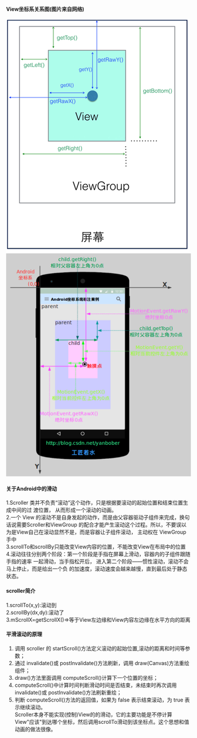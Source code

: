 #### View坐标系关系图(图片来自网络)
![](https://github.com/xandone/yLayoutSample/blob/master/app/src/main/java/com/app/xandone/ylayoutsample/scroller/20160221170553904.jpg)
![](https://github.com/xandone/yLayoutSample/blob/master/app/src/main/java/com/app/xandone/ylayoutsample/scroller/20160104113905961.jpg)

#### 关于Android中的滑动
1.Scroller 类并不负责“滚动”这个动作，只是根据要滚动的起始位置和结束位置生成中间的过
渡位置， 从而形成一个滚动的动画。</br>
2.一个 View 的滚动不是自身发起的动作，而是由父容器驱动子组件来完成，换句话说需要Scroller和ViewGroup
的配合才能产生滚动这个过程。所以，不要误以为是View自己在滚动显然不是，而是容器让子组件滚动，
主动权在 ViewGroup 手中</br>
3.scrollTo和scrollBy只能改变View内容的位置，不能改变View在布局中的位置</br>
4.滚动往往分别两个阶段：第一个阶段是手指在屏幕上滑动，容器内的子组件跟随手指的速率
一起滑动，当手指松开后， 进入第二个阶段——惯性滚动，滚动不会马上停止，而是给出一个负
的加速度，滚动速度会越来越慢，直到最后处于静态状态。

#### scroller简介
1.scrollTo(x,y):滚动到</br>
2.scrollBy(dx,dy):滚动了</br>
3.mScrollX=getScrollX()=>等于View左边缘和View内容左边缘在水平方向的距离</br>

#### 平滑滚动的原理
1) 调用 scroller 的 startScroll()方法定义滚动的起始位置,滚动的距离和时间等参数；</br>
2) 通过 invalidate()或 postInvalidate()方法刷新，调用 draw(Canvas)方法重绘组件；</br>
3) draw()方法里面调用 computeScroll()计算下一个位置的坐标；</br>
4) computeScroll()中计算时间判断滑动时间是否结束，未结束时再次调用 invalidate()或 postInvalidate()方法刷新重绘；</br>
5) 判断 computeScroll()方法的返回值，如果为 false 表示结束滚动，为 true 表示继续滚动。</br>
Scroller本身不能实现(控制)View的的滑动，它的主要功能是不停计算View"应该"到达哪个坐标，然后调用scrollTo滑动到该坐标点。这个思想和值动画的做法很像。
